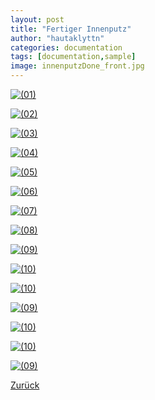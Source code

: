```yaml
---
layout: post
title: "Fertiger Innenputz"
author: "hautaklyttn"
categories: documentation
tags: [documentation,sample]
image: innenputzDone_front.jpg
---
```


<a href="../assets/img/innenputzDone_front.jpg" data-lightbox="IPDone" data-title="">![(01)](../assets/img/innenputzDone_front.jpg)</a>

<a href="../assets/img/01_03_2020_(1).jpg" data-lightbox="IPDone" data-title="">![(02)](../assets/img/01_03_2020_(1).jpg)</a>

<a href="../assets/img/01_03_2020_(2).jpg" data-lightbox="IPDone" data-title="">![(03)](../assets/img/01_03_2020_(2).jpg)</a>

<a href="../assets/img/01_03_2020_(3).jpg" data-lightbox="IPDone" data-title="">![(04)](../assets/img/01_03_2020_(3).jpg)</a>

<a href="../assets/img/01_03_2020_(4).jpg" data-lightbox="IPDone" data-title="">![(05)](../assets/img/01_03_2020_(4).jpg)</a>

<a href="../assets/img/01_03_2020_(5).jpg" data-lightbox="IPDone" data-title="">![(06)](../assets/img/01_03_2020_(5).jpg)</a>

<a href="../assets/img/01_03_2020_(6).jpg" data-lightbox="IPDone" data-title="">![(07)](../assets/img/01_03_2020_(6).jpg)</a>

<a href="../assets/img/01_03_2020_(7).jpg" data-lightbox="IPDone" data-title="">![(08)](../assets/img/01_03_2020_(7).jpg)</a>

<a href="../assets/img/01_03_2020_(8).jpg" data-lightbox="IPDone" data-title="">![(09)](../assets/img/01_03_2020_(8).jpg)</a>

<a href="../assets/img/01_03_2020_(9).jpg" data-lightbox="IPDone" data-title="">![(10)](../assets/img/01_03_2020_(9).jpg)</a>

<a href="../assets/img/01_03_2020_(10).jpg" data-lightbox="IPDone" data-title="">![(10)](../assets/img/01_03_2020_(10).jpg)</a>

<a href="../assets/img/01_03_2020_(11).jpg" data-lightbox="IPDone" data-title="">![(09)](../assets/img/01_03_2020_(11).jpg)</a>

<a href="../assets/img/01_03_2020_(12).jpg" data-lightbox="IPDone" data-title="">![(10)](../assets/img/01_03_2020_(12).jpg)</a>

<a href="../assets/img/01_03_2020_(13).jpg" data-lightbox="IPDone" data-title="">![(10)](../assets/img/01_03_2020_(13).jpg)</a>

<a href="../assets/img/01_03_2020_(14).jpg" data-lightbox="IPDone" data-title="">![(09)](../assets/img/01_03_2020_(14).jpg)</a>

[Zurück](/hausblog)  
